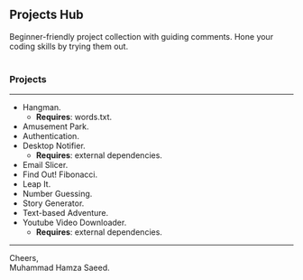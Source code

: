 ## Projects Hub
Beginner-friendly project collection with guiding comments. Hone your coding skills by trying them out.
<br></br>
### Projects
***
- Hangman.
  - **Requires**: words.txt.
- Amusement Park.
- Authentication.
- Desktop Notifier.
  - **Requires**: external dependencies.
- Email Slicer.
- Find Out! Fibonacci.
- Leap It.
- Number Guessing.
- Story Generator.
- Text-based Adventure.
- Youtube Video Downloader.
  - **Requires**: external dependencies.
***
Cheers,  
Muhammad Hamza Saeed.
